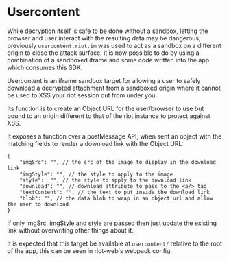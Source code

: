 # Usercontent

While decryption itself is safe to be done without a sandbox,
letting the browser and user interact with the resulting data may be dangerous,
previously `usercontent.riot.im` was used to act as a sandbox on a different origin to close the attack surface,
it is now possible to do by using a combination of a sandboxed iframe and some code written into the app which consumes this SDK.

Usercontent is an iframe sandbox target for allowing a user to safely download a decrypted attachment from a sandboxed origin where it cannot be used to XSS your riot session out from under you.

Its function is to create an Object URL for the user/browser to use but bound to an origin different to that of the riot instance to protect against XSS.

It exposes a function over a postMessage API, when sent an object with the matching fields to render a download link with the Object URL:

```json5
{
    "imgSrc": "", // the src of the image to display in the download link
    "imgStyle": "", // the style to apply to the image
    "style":  "", // the style to apply to the download link
    "download": "", // download attribute to pass to the <a/> tag
    "textContent": "", // the text to put inside the download link
    "blob": "", // the data blob to wrap in an object url and allow the user to download
}
```

If only imgSrc, imgStyle and style are passed then just update the existing link without overwriting other things about it.

It is expected that this target be available at `usercontent/` relative to the root of the app, this can be seen in riot-web's webpack config.

